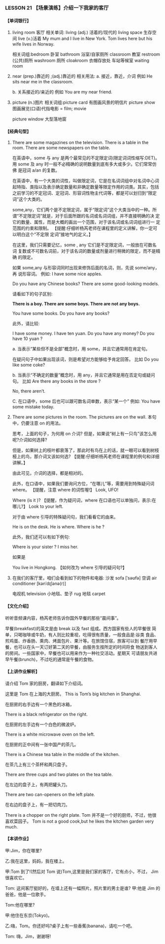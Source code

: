 ### LESSON 21 【场景演练】介绍一下我家的客厅

#### 【单词银行】

1. living room 客厅
   相关单词:
   living (adj.) 活着的/现代的
   living space 生存空间
   live (v.)活着
   My mum and I live in New York.
   Tom lives here but his wife lives in Norway.

   相关词组:bedroom 卧室 bathroom 浴室/自家厕所 classroom 教室
   restroom (公共)厕所 washroom 厕所 cloakroom 衣帽存放处 车站等候室 waiting room

2. near (prep.)靠近的 ;(adj.)靠近的 相关用法:
   a. 接近，靠近，介词
   例如 He sits near me in the classroom.

   b. 关系接近的/亲近的
   例如 You are my near friend.

3. picture (n.)图片
   相关词组:picture card 有图画风景的明信片
   picture show 图画展览\(口语)代指电影 = film; movie 

   picture window 大型落地窗

#### 【经典句型】

1. There are some magazines on the television. There is a table in the room. There are some newspapers on the table.

   在英语中，some 与 any 是两个最常见的不定限定词(限定词词性缩写:DET)。 用 some 及 any 时一般不必精确的说明数量到底有多大或多少。它们常常仿佛 是冠词 a/an 的复数。

   在英语中，有一个大类的词性，叫做限定词，它是在名词词组中对名词中心词 起特指、类指以及表示确定数量和非确定数量等限定作用的词类。其实，包括 之前学习的不定冠词、定冠词、形容词性物主代词等，都是可以划归到“限定 词”这个大类的。

   some,any，它们两个是不定限定词，属于“限定词”这个大类当中的一种。所 谓“不定限定词”就是，对于后面所跟的名词或名词词组，并不直接明确的决 定它的数量、属性，而是大概的画出一个范围，对于该名词或名词词组进行一 定范围的约束和限制。 【提醒:仔细听杨芮老师在课程里的定义讲解，你一定可以明白这个“不定限 定词”接地气的定义。】

   在这里，我们只需要记忆，some , any 它们是不定限定词，一般放在可数名词 复数或不可数名词前，对于该名词的数量或剂量进行稍微的限定，而不是精确 的限定。

   如果 some,any 与形容词同时出现来修饰后面的名词，则，先说 some/any，再 说形容词。
   例如:
   I have some nice apples.

   Do you have any Chinese books? There are some good-looking models.

   请看如下的句子区别:

   **There is a boy.
   There are some boys. There are not any boys.**

   You have some books. Do you have any books?

   此外，请比较:

   I have some money.
   I have ten yuan.
   Do you have any money? Do you have 10 yuan ?

   a. 当表示“某些但不是全部”概念时，用 some，并且它通常用在肯定句。

   在疑问句子中如果出现该词，则是希望对方能够给予肯定回答。 比如
   Do you like some coke?

   b. 当表示“不确定的数量”概念时，用 any，并且它通常是用在否定句或疑问句。 比如 Are there any books in the store ?

   No, there aren’t.

   C. 在口语中，some 后也可以跟可数名词单数，表示“某一个” 例如:
   You have some mistake today.

2. There are some pictures in the room. The pictures are on the wall. 本句中，仍要注意 on 的用法。

   思考，上面的句子，为何用 on 介词? 但是，如果说“树上有一只鸟”该怎么用呢?介词如何选择?

   但是，如果树上的枝叶都衰落了，那此时有鸟在上的话，就一眼可以看到树枝 桠上的鸟，那介词又该如何选? 【提醒:仔细听杨芮老师在课程里的例句和详细讲解。】

   由此可见，介词的选择，都是相对的。

   此外，在口语中，如果我们要询问方位，“在哪儿”等，需要用到特殊疑问词 where。
   【提醒，注意 where 的词性喔!】
   Look, UFO!

   Where (is it )?
   【提醒，作为疑问词，where 在口语也可以单独问，表示:在哪儿?】 Look to your left.

   对于由 where 引导的特殊疑问句，我们看看它的由来。 

   He is on the desk.
   He is where.
   Where is he ?

   此外，我们还可以有如下例句:

   Where is your sister ? I miss her.

   如果是

   You live in Hongkong.
   【如何改为 where 引导的疑问句?】

3. 在我们的客厅里，咱们会看到如下的物件和电器:
   沙发 sofa [ˈsəʊfə]
   空调 air conditioner [kənˈdɪʃənə(r)]

   电视机 television 小地毯、垫子 rug 地毯 carpet

#### 【文化介绍】

听听音频课内容，杨芮老师告诉你国外早餐的那些“晨间事”。

早餐(breakfast)的英文是由 break 以及 fast 组成。西方国家有些人的早餐很 简单，只喝咖啡或牛奶，有人则比较重视，吃得很有质量，一般食品是:谷类 食品、煎鸡蛋、炸香肠、熏肉、烤面包片、果汁等。在旅馆住宿，旅客可以到 餐厅用早餐，也可以在头一天订好第二天的早餐，由服务生按所定的时间将食 物送到客人的房间。一些国家中，早餐也可以用来作为一种社交活动。星期天 可请朋友共进早午餐(brunch)，不过吃的通常是午餐的食物。

#### 【上讲作业解析】

请介绍 Tom 家的厨房，翻译如下介绍词。 

这里是 Tom 在上海的大厨房。
This is Tom’s big kitchen in Shanghai. 

在厨房的右手边有一个黑色的冰箱，

 There is a black refrigerator on the right.

在厨房的左手边有一个白色的微波炉。

There is a white microwave oven on the left.

在厨房的正中间有一张中国产的茶几。

There is a Chinese tea table in the middle of the kitchen.

在茶几上有三个茶杯和两只盘子。

There are three cups and two plates on the tea table.

在左边的盘子上，有两把罐头刀。

There are two can-openers on the left plate.

在右边的盘子上，有一把切肉刀。

There is a chopper on the right plate.
Tom 并不是一个好的厨师，不过，他很喜欢菜园子。
Tom is not a good cook,but he likes the kitchen garden very much.

#### 【本讲作业】 

甲:Jim，你在哪里?

乙:我在这里，妈妈，我在楼上。

甲:Tom 到了!(然后对 Tom 说)Tom,这里是我们家的客厅，它有点小，不过， Jim 很喜欢它。

Tom: 这间客厅挺好的，在墙上还有一幅照片。照片里的男士是谁? 甲:他是 Jim 的爸爸，他是一位歌手。

Tom:他在哪里?

甲:他住在东京(Tokyo)。

乙:嗨，Tom。你还好吗?桌子上有一些香蕉(banana)，请吃一个吧。

Tom: 嗨，Jim，谢谢呀!